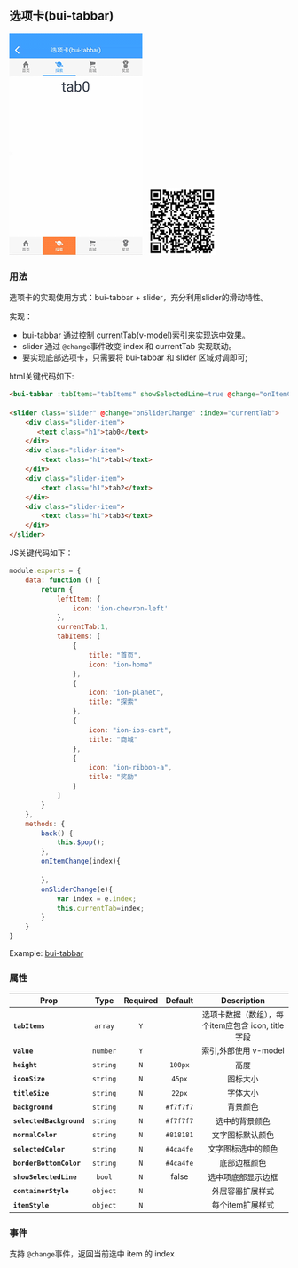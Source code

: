 ## 选项卡(bui-tabbar)

![](../assets/gif/tabbar.gif)&nbsp;&nbsp;&nbsp;<img src="../assets/qrcode/tabbar.png" alt="" width="120px">

### 用法

选项卡的实现使用方式：bui-tabbar + slider，充分利用slider的滑动特性。

实现：

* bui-tabbar 通过控制 currentTab(v-model)索引来实现选中效果。
* slider 通过 `@change`事件改变 index 和 currentTab 实现联动。
* 要实现底部选项卡，只需要将 bui-tabbar 和 slider 区域对调即可;

html关键代码如下:

```html
<bui-tabbar :tabItems="tabItems" showSelectedLine=true @change="onItemChange" v-model="currentTab"></bui-tabbar>

<slider class="slider" @change="onSliderChange" :index="currentTab">
    <div class="slider-item">
       <text class="h1">tab0</text>
    </div>
    <div class="slider-item">
        <text class="h1">tab1</text>
    </div>
    <div class="slider-item">
        <text class="h1">tab2</text>
    </div>
    <div class="slider-item">
        <text class="h1">tab3</text>
    </div>
</slider>

```

JS关键代码如下：

```javascript
module.exports = {
    data: function () {
        return {
            leftItem: {
                icon: 'ion-chevron-left'
            },
            currentTab:1,
            tabItems: [
                {
                    title: "首页",
                    icon: "ion-home"
                },
                {
                    icon: "ion-planet",
                    title: "探索"
                },
                {
                    icon: "ion-ios-cart",
                    title: "商城"
                },
                {
                    icon: "ion-ribbon-a",
                    title: "奖励"
                }
            ]
        }
    },
    methods: {
        back() {
            this.$pop();
        },
        onItemChange(index){

        },
        onSliderChange(e){
            var index = e.index;
            this.currentTab=index;
        }
    }
}
```

Example: [bui-tabbar](https://github.com/bingo-oss/bui-weex-sample/blob/master/src/views/example/tabbar-demo.vue)

### 属性

| Prop | Type | Required | Default | Description |
| ---- |:----:|:---:|:-------:| :----------:|
| **`tabItems `** | `array` | `Y` |  | 选项卡数据（数组），每个item应包含 icon, title 字段 |
| **`value`** | `number` | `Y` |  | 索引,外部使用 v-model |
| **`height`** | `string` | `N` | `100px` | 高度 |
| **`iconSize`** | `string` | `N` | `45px` | 图标大小 |
| **`titleSize`** | `string` | `N` | `22px` | 字体大小 |
| **`background`** | `string` | `N` | `#f7f7f7` | 背景颜色 |
| **`selectedBackground`** | `string` | `N` | `#f7f7f7` | 选中的背景颜色 |
| **`normalColor`** | `string` | `N` | `#818181` | 文字图标默认颜色 |
| **`selectedColor`** | `string` | `N` | `#4ca4fe` | 文字图标选中的颜色 |
| **`borderBottomColor`** | `string` | `N` | `#4ca4fe` | 底部边框颜色 |
| **`showSelectedLine`** | `bool` | `N` | false | 选中项底部显示边框 |
| **`containerStyle`** | `object` | `N` |  | 外层容器扩展样式 |
| **`itemStyle`** | `object` | `N` |  | 每个item扩展样式 |


### 事件

支持 `@change`事件，返回当前选中 item 的 index
